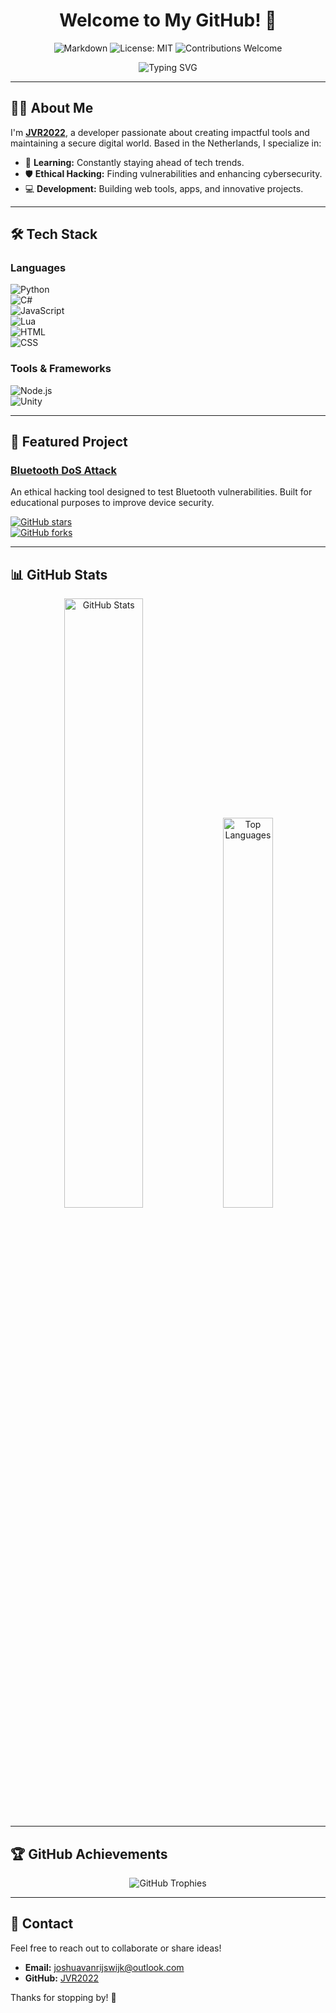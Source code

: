 <div align="center">
  <h1>Welcome to My GitHub! 👋</h1>
  <p>
    <img src="https://img.shields.io/badge/Code-Markdown-%231f425f.svg" alt="Markdown">
    <img src="https://img.shields.io/badge/License-MIT-blue" alt="License: MIT">
    <img src="https://img.shields.io/badge/Contributions-Welcome-brightgreen" alt="Contributions Welcome">
  </p>
  <p>
    <img src="https://readme-typing-svg.herokuapp.com?font=Fira+Code&size=24&duration=4000&pause=500&color=00FF00&center=true&vCenter=true&width=435&lines=Ethical+Hacker;Web+Developer;Tech+Explorer" alt="Typing SVG">
  </p>
</div>

---

## 👨‍💻 About Me  

I'm **[JVR2022](https://github.com/Jvr2022)**, a developer passionate about creating impactful tools and maintaining a secure digital world. Based in the Netherlands, I specialize in:  

- 🌱 **Learning:** Constantly staying ahead of tech trends.  
- 🛡️ **Ethical Hacking:** Finding vulnerabilities and enhancing cybersecurity.  
- 💻 **Development:** Building web tools, apps, and innovative projects.  

---

## 🛠️ Tech Stack  

### **Languages**  
![Python](https://img.shields.io/badge/Python-%233776AB.svg?style=flat&logo=python&logoColor=white)  
![C#](https://img.shields.io/badge/C%23-%23239120.svg?style=flat&logo=c-sharp&logoColor=white)  
![JavaScript](https://img.shields.io/badge/JavaScript-%23F7DF1E.svg?style=flat&logo=javascript&logoColor=black)  
![Lua](https://img.shields.io/badge/Lua-%23005CFF.svg?style=flat&logo=lua&logoColor=white)  
![HTML](https://img.shields.io/badge/HTML-%23E34F26.svg?style=flat&logo=html5&logoColor=white)  
![CSS](https://img.shields.io/badge/CSS-%231572B6.svg?style=flat&logo=css3&logoColor=white)  

### **Tools & Frameworks**  
![Node.js](https://img.shields.io/badge/Node.js-%23339933.svg?style=flat&logo=node.js&logoColor=white)  
![Unity](https://img.shields.io/badge/Unity-%23000000.svg?style=flat&logo=unity&logoColor=white)  

---

## 🌟 Featured Project  

### **[Bluetooth DoS Attack](https://github.com/Jvr2022/BLUETOOTH-DOS-ATTACK)**  
An ethical hacking tool designed to test Bluetooth vulnerabilities. Built for educational purposes to improve device security.  

[![GitHub stars](https://img.shields.io/github/stars/Jvr2022/BLUETOOTH-DOS-ATTACK?style=flat-square)](https://github.com/Jvr2022/BLUETOOTH-DOS-ATTACK/stargazers)  
[![GitHub forks](https://img.shields.io/github/forks/Jvr2022/BLUETOOTH-DOS-ATTACK?style=flat-square)](https://github.com/Jvr2022/BLUETOOTH-DOS-ATTACK/network/members)  

---

## 📊 GitHub Stats  

<div align="center">
  <img src="https://github-readme-stats.vercel.app/api?username=Jvr2022&show_icons=true&theme=radical&hide=contribs" alt="GitHub Stats" width="50%">
  <img src="https://github-readme-stats.vercel.app/api/top-langs/?username=Jvr2022&layout=compact&theme=radical" alt="Top Languages" width="40%">
</div>

---

## 🏆 GitHub Achievements  

<div align="center">
  <img src="https://github-profile-trophy.vercel.app/?username=Jvr2022&theme=onedark&no-frame=true&margin-w=10" alt="GitHub Trophies">
</div>

---

## 📩 Contact  

Feel free to reach out to collaborate or share ideas!  

- **Email:** [joshuavanrijswijk@outlook.com](mailto:joshuavanrijswijk@outlook.com)  
- **GitHub:** [JVR2022](https://github.com/Jvr2022)  

Thanks for stopping by! 🚀
